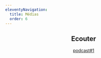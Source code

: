```yaml
---
eleventyNavigation:
  title: Médias
  order: 6
---
```

<h2 style="text-align: center">Ecouter</h2><p style="text-align: center"><a href=" https://soundcloud.com/tous-dans-le-meme-bateau/">podcast#1</a></p>